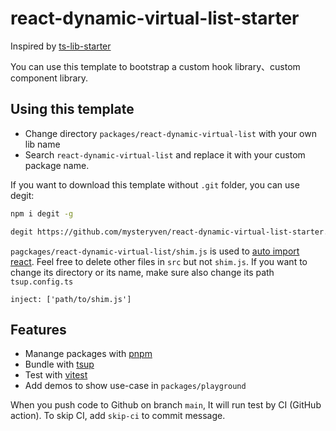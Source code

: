 # react-dynamic-virtual-list-starter

Inspired by [ts-lib-starter](https://github.com/egoist/ts-lib-starter)

You can use this template to bootstrap a custom hook library、custom component library. 
## Using this template

- Change directory `packages/react-dynamic-virtual-list` with your own lib name
- Search `react-dynamic-virtual-list` and replace it with your custom package name.

If you want to download this template without `.git` folder, you can use degit:

```bash
npm i degit -g

degit https://github.com/mysteryven/react-dynamic-virtual-list-starter.git
```

`pagckages/react-dynamic-virtual-list/shim.js` is used to [auto import react](https://github.com/evanw/esbuild/issues/334#issuecomment-711150675). Feel free to delete other files in `src` but not `shim.js`. If you want to change its directory or its name, make sure also change its path `tsup.config.ts`  

```
inject: ['path/to/shim.js']
```

## Features

- Manange packages with [pnpm](https://pnpm.js.org/)
- Bundle with [tsup](https://github.com/egoist/tsup)
- Test with [vitest](https://vitest.dev)
- Add demos to show use-case in `packages/playground`

When you push code to Github on branch `main`, It will run test by CI (GitHub action). To skip CI, add `skip-ci` to commit message.